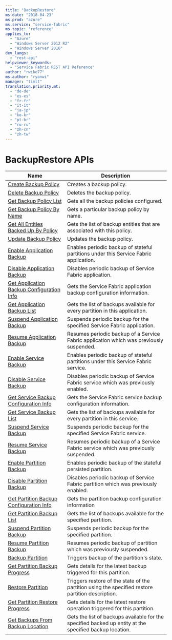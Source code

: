 ```yaml
---
title: "BackupRestore"
ms.date: "2018-04-23"
ms.prod: "azure"
ms.service: "service-fabric"
ms.topic: "reference"
applies_to: 
  - "Azure"
  - "Windows Server 2012 R2"
  - "Windows Server 2016"
dev_langs: 
  - "rest-api"
helpviewer_keywords: 
  - "Service Fabric REST API Reference"
author: "rwike77"
ms.author: "ryanwi"
manager: "timlt"
translation.priority.mt: 
  - "de-de"
  - "es-es"
  - "fr-fr"
  - "it-it"
  - "ja-jp"
  - "ko-kr"
  - "pt-br"
  - "ru-ru"
  - "zh-cn"
  - "zh-tw"
---
```

# BackupRestore APIs

| Name | Description |
| --- | --- |
| [Create Backup Policy](sfclient-v62-api-createbackuppolicy.md) | Creates a backup policy.<br/> |
| [Delete Backup Policy](sfclient-v62-api-deletebackuppolicy.md) | Deletes the backup policy.<br/> |
| [Get Backup Policy List](sfclient-v62-api-getbackuppolicylist.md) | Gets all the backup policies configured.<br/> |
| [Get Backup Policy By Name](sfclient-v62-api-getbackuppolicybyname.md) | Gets a particular backup policy by name.<br/> |
| [Get All Entities Backed Up By Policy](sfclient-v62-api-getallentitiesbackedupbypolicy.md) | Gets the list of backup entities that are associated with this policy.<br/> |
| [Update Backup Policy](sfclient-v62-api-updatebackuppolicy.md) | Updates the backup policy.<br/> |
| [Enable Application Backup](sfclient-v62-api-enableapplicationbackup.md) | Enables periodic backup of stateful partitions under this Service Fabric application.<br/> |
| [Disable Application Backup](sfclient-v62-api-disableapplicationbackup.md) | Disables periodic backup of Service Fabric application.<br/> |
| [Get Application Backup Configuration Info](sfclient-v62-api-getapplicationbackupconfigurationinfo.md) | Gets the Service Fabric application backup configuration information.<br/> |
| [Get Application Backup List](sfclient-v62-api-getapplicationbackuplist.md) | Gets the list of backups available for every partition in this application.<br/> |
| [Suspend Application Backup](sfclient-v62-api-suspendapplicationbackup.md) | Suspends periodic backup for the specified Service Fabric application.<br/> |
| [Resume Application Backup](sfclient-v62-api-resumeapplicationbackup.md) | Resumes periodic backup of a Service Fabric application which was previously suspended.<br/> |
| [Enable Service Backup](sfclient-v62-api-enableservicebackup.md) | Enables periodic backup of stateful partitions under this Service Fabric service.<br/> |
| [Disable Service Backup](sfclient-v62-api-disableservicebackup.md) | Disables periodic backup of Service Fabric service which was previously enabled.<br/> |
| [Get Service Backup Configuration Info](sfclient-v62-api-getservicebackupconfigurationinfo.md) | Gets the Service Fabric service backup configuration information.<br/> |
| [Get Service Backup List](sfclient-v62-api-getservicebackuplist.md) | Gets the list of backups available for every partition in this service.<br/> |
| [Suspend Service Backup](sfclient-v62-api-suspendservicebackup.md) | Suspends periodic backup for the specified Service Fabric service.<br/> |
| [Resume Service Backup](sfclient-v62-api-resumeservicebackup.md) | Resumes periodic backup of a Service Fabric service which was previously suspended.<br/> |
| [Enable Partition Backup](sfclient-v62-api-enablepartitionbackup.md) | Enables periodic backup of the stateful persisted partition.<br/> |
| [Disable Partition Backup](sfclient-v62-api-disablepartitionbackup.md) | Disables periodic backup of Service Fabric partition which was previously enabled.<br/> |
| [Get Partition Backup Configuration Info](sfclient-v62-api-getpartitionbackupconfigurationinfo.md) | Gets the partition backup configuration information<br/> |
| [Get Partition Backup List](sfclient-v62-api-getpartitionbackuplist.md) | Gets the list of backups available for the specified partition.<br/> |
| [Suspend Partition Backup](sfclient-v62-api-suspendpartitionbackup.md) | Suspends periodic backup for the specified partition.<br/> |
| [Resume Partition Backup](sfclient-v62-api-resumepartitionbackup.md) | Resumes periodic backup of partition which was previously suspended.<br/> |
| [Backup Partition](sfclient-v62-api-backuppartition.md) | Triggers backup of the partition's state.<br/> |
| [Get Partition Backup Progress](sfclient-v62-api-getpartitionbackupprogress.md) | Gets details for the latest backup triggered for this partition.<br/> |
| [Restore Partition](sfclient-v62-api-restorepartition.md) | Triggers restore of the state of the partition using the specified restore partition description.<br/> |
| [Get Partition Restore Progress](sfclient-v62-api-getpartitionrestoreprogress.md) | Gets details for the latest restore operation triggered for this partition.<br/> |
| [Get Backups From Backup Location](sfclient-v62-api-getbackupsfrombackuplocation.md) | Gets the list of backups available for the specified backed up entity at the specified backup location.<br/> |


